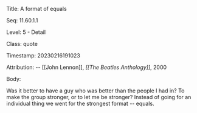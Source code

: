 Title:  A format of equals

Seq:    11.60.1.1

Level:  5 - Detail

Class:  quote

Timestamp: 20230216191023

Attribution: -- [[John Lennon]], *[[The Beatles Anthology]]*, 2000

Body:

Was it better to have a guy who was better than the people I had in? To make the group stronger, or to let me be stronger? Instead of going for an individual thing we went for the strongest format -- equals.

